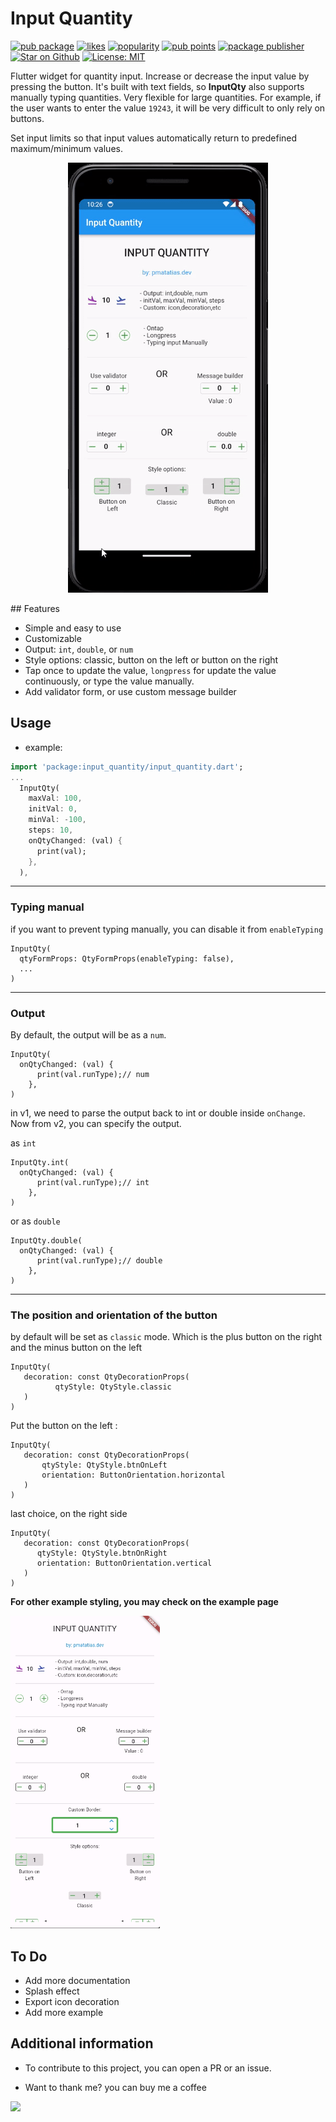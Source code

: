 # Input Quantity

[![pub package](https://img.shields.io/pub/v/input_quantity.svg)](https://pub.dev/packages/input_quantity)
[![likes](https://img.shields.io/pub/likes/input_quantity?logo=dart)](https://pub.dev/packages/input_quantity/score)
[![popularity](https://img.shields.io/pub/popularity/input_quantity?logo=dart)](https://pub.dev/packages/input_quantity/score)
[![pub points](https://img.shields.io/pub/points/input_quantity?logo=dart)](https://pub.dev/packages/input_quantity/score)
[![package publisher](https://img.shields.io/pub/publisher/logo_n_spinner.svg)](https://pub.dev/publishers/pmatatias.dev/packages)
<a href="https://github.com/pmatatias/input-quantity"><img src="https://img.shields.io/github/stars/pmatatias/input-quantity.svg?style=flat&logo=github&colorB=deepgreen&label=stars" alt="Star on Github"></a>
<a href="https://opensource.org/licenses/MIT"><img src="https://img.shields.io/badge/license-MIT-red.svg" alt="License: MIT"></a>

<!-- [![GitHub stars](https://img.shields.io/github/stars/pmatatias/input-quantity.svg?style=social)](https://github.com/pmatatias/input-quantity) -->

Flutter widget for quantity input. Increase or decrease the input value by pressing the button. It's built with text fields, so **InputQty** also supports manually typing quantities. Very flexible for large quantities. For example, if the user wants to enter the value `19243`, it will be very difficult to only rely on buttons.

Set input limits so that input values automatically return to predefined maximum/minimum values.

<p align="center">
  <img src="https://raw.githubusercontent.com/pmatatias/input-quantity/master/assets/demo_v2.gif" alt="Demo Preview" title="Demo Preview" />
</p>
## Features

- Simple and easy to use
- Customizable
- Output: `int`, `double`, or `num`
- Style options: classic, button on the left or button on the right
- Tap once to update the value, `longpress` for update the value continuously, or type the value manually.
- Add validator form, or use custom message builder

## Usage

- example:

```dart
import 'package:input_quantity/input_quantity.dart';
...
  InputQty(
    maxVal: 100,
    initVal: 0,
    minVal: -100,
    steps: 10,
    onQtyChanged: (val) {
      print(val);
    },
  ),
```

---

### Typing manual

if you want to prevent typing manually, you can disable it from `enableTyping`

```
InputQty(
  qtyFormProps: QtyFormProps(enableTyping: false),
  ...
)
```

---

### Output

By default, the output will be as a `num`.

```
InputQty(
  onQtyChanged: (val) {
      print(val.runType);// num
    },
)
```

in v1, we need to parse the output back to int or double inside `onChange`. Now from v2, you can specify the output.

as `int`

```
InputQty.int(
  onQtyChanged: (val) {
      print(val.runType);// int
    },
)
```

or as `double`

```
InputQty.double(
  onQtyChanged: (val) {
      print(val.runType);// double
    },
)
```

---

### The position and orientation of the button

by default will be set as `classic` mode. Which is the plus button on the right and the minus button on the left

```
InputQty(
   decoration: const QtyDecorationProps(
          qtyStyle: QtyStyle.classic
   )
)
```

Put the button on the left :

```
InputQty(
   decoration: const QtyDecorationProps(
       qtyStyle: QtyStyle.btnOnLeft
       orientation: ButtonOrientation.horizontal
   )
)
```

last choice, on the right side

```
InputQty(
   decoration: const QtyDecorationProps(
      qtyStyle: QtyStyle.btnOnRight
      orientation: ButtonOrientation.vertical
   )
)
```


**For other example styling, you may check on the example page**

<p align="">
  <img src="https://raw.githubusercontent.com/pmatatias/input-quantity/master/assets/preview.png" alt="Image Preview" title="Image Preview" style="height:500px;" />
</p>

## To Do

- Add more documentation
- Splash effect
- Export icon decoration
- Add more example

## Additional information

- To contribute to this project, you can open a PR or an issue.

- Want to thank me? you can buy me a coffee

<a href="https://www.buymeacoffee.com/pmatatias"><img src="https://img.buymeacoffee.com/button-api/?text=Buy me a coffee&emoji=👨‍💻&slug=pmatatias&button_colour=5F7FFF&font_colour=ffffff&font_family=Inter&outline_colour=000000&coffee_colour=FFDD00" /></a>
